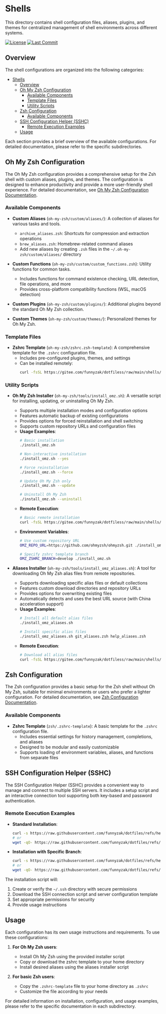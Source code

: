 # Shells

This directory contains shell configuration files, aliases, plugins, and themes for centralized management of shell environments across different systems.

[![License](https://img.shields.io/badge/License-MIT-blue.svg)](../LICENSE)
[![Last Commit](https://img.shields.io/github/last-commit/funnyzak/dotfiles)](https://github.com/funnyzak/dotfiles/commits/main)

## Overview

The shell configurations are organized into the following categories:

- [Shells](#shells)
  - [Overview](#overview)
  - [Oh My Zsh Configuration](#oh-my-zsh-configuration)
    - [Available Components](#available-components)
    - [Template Files](#template-files)
    - [Utility Scripts](#utility-scripts)
  - [Zsh Configuration](#zsh-configuration)
    - [Available Components](#available-components-1)
  - [SSH Configuration Helper (SSHC)](#ssh-configuration-helper-sshc)
    - [Remote Execution Examples](#remote-execution-examples)
  - [Usage](#usage)

Each section provides a brief overview of the available configurations. For detailed documentation, please refer to the specific subdirectories.

## Oh My Zsh Configuration

The Oh My Zsh configuration provides a comprehensive setup for the Zsh shell with custom aliases, plugins, and themes. The configuration is designed to enhance productivity and provide a more user-friendly shell experience.  For detailed documentation, see [Oh My Zsh Configuration Documentation](./oh-my-zsh/README.md).

### Available Components

- **Custom Aliases** (`oh-my-zsh/custom/aliases/`): A collection of aliases for various tasks and tools.
  - `archive_aliases.zsh`: Shortcuts for compression and extraction operations
  - `brew_aliases.zsh`: Homebrew-related command aliases
  - Add new aliases by creating `.zsh` files in the `~/.oh-my-zsh/custom/aliases/` directory

- **Custom Functions** (`oh-my-zsh/custom/custom_functions.zsh`): Utility functions for common tasks.
  - Includes functions for command existence checking, URL detection, file operations, and more
  - Provides cross-platform compatibility functions (WSL, macOS detection)

- **Custom Plugins** (`oh-my-zsh/custom/plugins/`): Additional plugins beyond the standard Oh My Zsh collection.

- **Custom Themes** (`oh-my-zsh/custom/themes/`): Personalized themes for Oh My Zsh.

### Template Files

- **Zshrc Template** (`oh-my-zsh/zshrc.zsh-template`): A comprehensive template for the `.zshrc` configuration file.
  - Includes pre-configured plugins, themes, and settings
  - Can be installed remotely:
    ```bash
    curl -fsSL https://gitee.com/funnyzak/dotfiless/raw/main/shells/oh-my-zsh/zshrc.zsh-template -o ~/.zshrc
    ```

### Utility Scripts

- **Oh My Zsh Installer** (`oh-my-zsh/tools/install_omz.sh`): A versatile script for installing, updating, or uninstalling Oh My Zsh.
  - Supports multiple installation modes and configuration options
  - Features automatic backup of existing configurations
  - Provides options for forced reinstallation and shell switching
  - Supports custom repository URLs and configuration files
  - **Usage Examples**:
    ```bash
    # Basic installation
    ./install_omz.sh

    # Non-interactive installation
    ./install_omz.sh --yes

    # Force reinstallation
    ./install_omz.sh --force

    # Update Oh My Zsh only
    ./install_omz.sh --update

    # Uninstall Oh My Zsh
    ./install_omz.sh --uninstall
    ```
  - **Remote Execution**:
    ```bash
    # Basic remote installation
    curl -fsSL https://gitee.com/funnyzak/dotfiless/raw/main/shells/oh-my-zsh/tools/install_omz.sh | bash -- --force
    ```
  - **Environment Variables**:
    ```bash
    # Use custom repository URL
    OMZ_REPO_URL=https://github.com/ohmyzsh/ohmyzsh.git ./install_omz.sh

    # Specify zshrc template branch
    OMZ_ZSHRC_BRANCH=develop ./install_omz.sh
    ```

- **Aliases Installer** (`oh-my-zsh/tools/install_omz_aliases.sh`): A tool for downloading Oh My Zsh alias files from remote repositories.
  - Supports downloading specific alias files or default collections
  - Features custom download directories and repository URLs
  - Provides options for overwriting existing files
  - Automatically detects and uses the best URL source (with China acceleration support)
  - **Usage Examples**:
    ```bash
    # Install all default alias files
    ./install_omz_aliases.sh

    # Install specific alias files
    ./install_omz_aliases.sh git_aliases.zsh help_aliases.zsh
    ```
  - **Remote Execution**:
    ```bash
    # Download all alias files
    curl -fsSL https://gitee.com/funnyzak/dotfiless/raw/main/shells/oh-my-zsh/tools/install_omz_aliases.sh | bash -s -- --force
    ```

## Zsh Configuration

The Zsh configuration provides a basic setup for the Zsh shell without Oh My Zsh, suitable for minimal environments or users who prefer a lighter configuration. For detailed documentation, see [Zsh Configuration Documentation](./zsh/README.md).

### Available Components

- **Zshrc Template** (`zsh/.zshrc-template`): A basic template for the `.zshrc` configuration file.
  - Includes essential settings for history management, completions, and aliases
  - Designed to be modular and easily customizable
  - Supports loading of environment variables, aliases, and functions from separate files

## SSH Configuration Helper (SSHC)

The SSH Configuration Helper (SSHC) provides a convenient way to manage and connect to multiple SSH servers. It includes a setup script and an interactive connection tool supporting both key-based and password authentication.

### Remote Execution Examples

- **Standard Installation**:
  ```bash
  curl -s https://raw.githubusercontent.com/funnyzak/dotfiles/refs/heads/main/utilities/shell/sshc/setup.sh | bash
  # or
  wget -qO- https://raw.githubusercontent.com/funnyzak/dotfiles/refs/heads/main/utilities/shell/sshc/setup.sh | bash
  ```

- **Installation with Specific Branch**:
  ```bash
  curl -s https://raw.githubusercontent.com/funnyzak/dotfiles/refs/heads/main/utilities/shell/sshc/setup.sh | REPO_BRANCH=sshc bash
  # or
  wget -qO- https://raw.githubusercontent.com/funnyzak/dotfiles/refs/heads/main/utilities/shell/sshc/setup.sh | REPO_BRANCH=sshc bash
  ```

The installation script will:
1. Create or verify the `~/.ssh` directory with secure permissions
2. Download the SSH connection script and server configuration template
3. Set appropriate permissions for security
4. Provide usage instructions

## Usage

Each configuration has its own usage instructions and requirements. To use these configurations:

1. **For Oh My Zsh users**:
   - Install Oh My Zsh using the provided installer script
   - Copy or download the zshrc template to your home directory
   - Install desired aliases using the aliases installer script

2. **For basic Zsh users**:
   - Copy the `.zshrc-template` file to your home directory as `.zshrc`
   - Customize the file according to your needs

For detailed information on installation, configuration, and usage examples, please refer to the specific documentation in each subdirectory.
